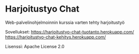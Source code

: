 # Harjoitustyo Chat
Web-palvelinohjelmoinnin kurssia varten tehty harjoitustyö

Sovellukset:
https://harjoitustyo-chat-tuotanto.herokuapp.com/
https://harjoitustyo-chat-kehitys.herokuapp.com/

Lisenssi:
Apache License 2.0
